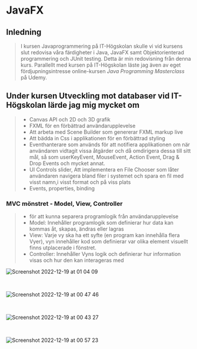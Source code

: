 # JavaFX

## Inledning

> I kursen Javaprogrammering på IT-Högskolan skulle vi vid kursens slut redovisa våra färdigheter i Java, JavaFX samt Objektorienterad programmering och JUnit testing. Detta är min redovisning från denna kurs. Parallellt med kursen på IT-Högskolan läste jag även av eget fördjupningsintresse online-kursen *Java Programming Masterclass* på Udemy.

## Under kursen Utveckling mot databaser vid IT-Högskolan lärde jag mig mycket om

> - Canvas API och 2D och 3D grafik
> - FXML för en förbättrad användarupplevelse
> - Att arbeta med Scene Builder som genererar FXML markup live
> - Att bädda in Css i applikationen för en förbättrad styling
> - Eventhanterare som används för att notifiera applikationen om när användaren vidtagit vissa åtgärder och då omdirigera dessa till sitt mål, så som userKeyEvent, MouseEvent, Action Event, Drag & Drop Events och mycket annat.
> - UI Controls slider,
> Att implementera en File Chooser som låter användaren navigera bland filer i systemet och spara en fil med visst namn,i visst format och på viss plats
> - Events, properties, binding
### MVC mönstret - Model, View, Controller
> - för att kunna separera programlogik från användarupplevelse
> - Model: Innehåller programlogik som definierar hur data kan kommas åt, skapas, ändras eller lagras
> - View: Varje vy ska ha ett syfte (en program kan innehålla flera Vyer), vyn innehåller kod som definierar var olika element visuellt finns utplacerade i fönstret.
> - Controller: Innehåller Vyns logik och definierar hur information visas och hur den kan interageras med


![Screenshot 2022-12-19 at 01 04 09](https://user-images.githubusercontent.com/103879144/208326576-51222721-80ad-47b7-8fc4-65950c7ff0c0.png)

</br>

![Screenshot 2022-12-19 at 00 47 46](https://user-images.githubusercontent.com/103879144/208325928-97f88ad4-1d05-4a67-80f3-6b1469656726.png)

</br>

![Screenshot 2022-12-19 at 00 43 27](https://user-images.githubusercontent.com/103879144/208325979-44b7fb36-ee0f-4837-b8b2-5ba4317e1d7d.png)

</br>

![Screenshot 2022-12-19 at 00 57 23](https://user-images.githubusercontent.com/103879144/208326313-cf5a0b02-894e-44e5-b286-307e418b946c.png)



